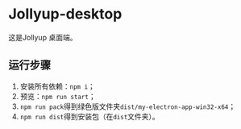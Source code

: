 # Jollyup-desktop

这是Jollyup 桌面端。

## 运行步骤

1. 安装所有依赖：`npm i`；
2. 预览：`npm run start`；
3. `npm run pack`得到绿色版文件夹`dist/my-electron-app-win32-x64`；
4. `npm run dist`得到安装包（在`dist`文件夹）。
